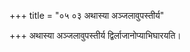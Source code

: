 +++
title = "०५ ०३ अथास्या अञ्जलावुपस्तीर्य"

+++
अथास्या अञ्जलावुपस्तीर्य द्विर्लाजानोप्याभिघारयति।